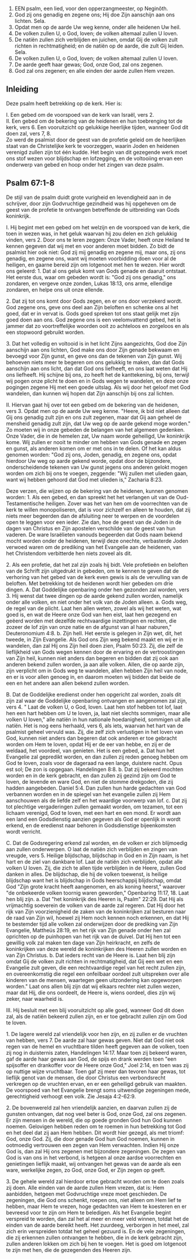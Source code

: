 1. EEN psalm, een lied, voor den opperzangmeester, op Neginôth.
2. God zij ons genadig en zegene ons; Hij doe Zijn aanschijn aan ons lichten. Sela.
3. Opdat men op de aarde Uw weg kenne, onder alle heidenen Uw heil.
4. De volken zullen U, o God, loven; de volken altemaal zullen U loven.
5. De natiën zullen zich verblijden en juichen, omdat Gij de volken zult richten in rechtmatigheid; en de natiën op de aarde, die zult Gij leiden. Sela.
6. De volken zullen U, o God, loven; de volken altemaal zullen U loven.
7. De aarde geeft haar gewas; God, onze God, zal ons zegenen.
8. God zal ons zegenen; en alle einden der aarde zullen Hem vrezen.

## Inleiding

Deze psalm heeft betrekking op de kerk. Hier is: 

I. Een gebed om de voorspoed van de kerk van Israël, vers 2.  
II. Een gebed om de bekering van de heidenen en hun toebrenging tot de kerk, vers 6. Een vooruitzicht op gelukkige heerlijke tijden, wanneer God dit doen zal, vers 7, 8.  
Zo werd de psalmist door de geest van de profetie geleid om de heerlijken staat van de Christelijke kerk te voorzeggen, waarin Joden en heidenen verenigd zullen zijn tot één kudde. Het begin van dit gezegende werk moet ons stof wezen voor blijdschap en lofzegging, en de voltooiing ervan een onderwerp van gebed en hoop onder het zingen van deze psalm.

## Psalm 67:1-8 
De stijl van de psalm duidt grote vurigheid en levendigheid aan in de schrijver, door zijn Godvruchtige gezindheid was hij opgeheven om de geest van de profetie te ontvangen betreffende de uitbreiding van Gods koninkrijk.

I. Hij begint met een gebed om het welzijn en de voorspoed van de kerk, die toen in wezen was, in het geluk waarvan hij zou delen en zich gelukkig vinden, vers 2. Door ons te leren zeggen: Onze Vader, heeft onze Heiland te kennen gegeven dat wij met en voor anderen moet bidden. Zo bidt de psalmist hier ook niet: God zij mij genadig en zegene mij, maar ons, zij ons genadig, en zegene ons, want wij moeten voorbidding doen voor al de heiligen, en gaarne bereid zijn om lotgenoot met hen te wezen. Hier wordt ons geleerd:
1\. Dat al ons geluk komt van Gods genade en daaruit ontstaat. Het eerste dus, waar om gebeden wordt is: "God zij ons genadig," ons zondaren, en vergeve onze zonden, Lukas 18:13, ons arme, ellendige zondaren, en helpe ons uit onze ellende.

2\. Dat zij tot ons komt door Gods zegen, en er ons door verzekerd wordt. God zegene ons, geve ons deel aan Zijn beloften en schenke ons al het goed, dat er in vervat is. Gods goed spreken tot ons staat gelijk met zijn goed doen aan ons. God zegene ons is een veelomvattend gebed, het is jammer dat zo voortreffelijke woorden ooit zo achteloos en zorgeloos en als een stopwoord gebruikt worden.

3\. Dat het volledig en voltooid is in het licht Zijns aangezichts, God doe Zijn aanschijn aan ons lichten, God make ons door Zijn genade bekwaam en bevoegd voor Zijn gunst, en geve ons dan de tekenen van Zijn gunst. Wij behoeven niets meer te begeren om ons gelukkig te maken, dan dat Gods aanschijn aan ons licht, dan dat God ons liefheeft, en ons laat weten dat Hij ons liefheeft. Hij schijne bij ons, zo heeft het de kanttekening, bij ons, terwijl wij pogen onze plicht te doen en in Gods wegen te wandelen, en deze onze pogingen zegene Hij met een goede uitslag. Als wij door het geloof met God wandelen, dan kunnen wij hopen dat Zijn aanschijn bij ons zal lichten.

II. Hiervan gaat hij over tot een gebed om de bekering van de heidenen, vers 3. Opdat men op de aarde Uw weg kenne. "Heere, ik bid niet alleen dat Gij ons genadig zult zijn en ons zult zegenen, maar dat Gij aan geheel de mensheid genadig zult zijn, dat Uw weg op de aarde gekend moge worden." Zo moeten wij in onze gebeden de belangen van het algemeen gedenken. Onze Vader, die in de hemelen zat, Uw naam worde geheiligd, Uw koninkrijk kome. Wij zullen er nooit te minder om hebben van Gods genade en zegen en gunst, als anderen komen om er met ons in te delen. Of het kan aldus genomen worden: "God zij ons, Joden, genadig, en zegene ons, opdat hierdoor Uw weg op aarde gekend worde, opdat door de bijzondere, onderscheidende tekenen van Uw gunst jegens ons anderen gelokt mogen worden om zich bij ons te voegen, zeggende: "Wij zullen met ulieden gaan, want wij hebben gehoord dat God met ulieden is," Zacharia 8:23. 

Deze verzen, die wijzen op de bekering van de heidenen, kunnen genomen worden:
1\. Als een gebed, en dan spreekt het het verlangen uit van de Oud-Testamentische heiligen. Zover was het van hen om de voorrechten van de kerk te willen monopoliseren, dat is voor zichzelf en alleen te houden, dat zij niets meer begeerden dan de afsluiting neer te werpen en de voordelen open te leggen voor een ieder. Zie dan, hoe de geest van de Joden in de dagen van Christus en Zijn apostelen verschilde van de geest van hun vaderen. De ware Israëlieten vanouds begeerden dat Gods naam bekend mocht worden onder de heidenen, terwijl deze onechte, verbasterde Joden verwoed waren om de prediking van het Evangelie aan de heidenen, van het Christendom verbitterde hen niets zoveel als dit.

2\. Als een profetie, dat het zal zijn zoals hij bidt. Vele profetieën en beloften van de Schrift zijn uitgedrukt in gebeden, om te kennen te geven dat de verhoring van het gebed van de kerk even gewis is als de vervulling van de beloften. Met betrekking tot de heidenen wordt hier gebeden om drie dingen.
A. Dat Goddelijke openbaring onder hen gezonden zal worden, vers 3. Hij wenst dat twee dingen op de aarde gekend zullen worden, namelijk onder alle volken, en niet onder het volk van de Joden alleen.
a. Gods weg, de regel van de plicht. Laat hen allen weten, zowel als wij het weten, wat goed is, en wat de Heere onze God van hen eist, laat hen gezegend en geëerd worden met dezelfde rechtvaardige inzettingen en rechten, die zozeer de lof zijn van onze natie en de afgunst van al haar naburen," Deuteronomium 4:8.
b. Zijn heII. Het eerste is gelegen in Zijn wet, dit, het tweede, in Zijn Evangelie. Als God ons Zijn weg bekend maakt en wij er in wandelen, dan zal Hij ons Zijn heil doen zien, Psalm 50:23. Zij, die zelf de lieflijkheid van Gods wegen kennen door de ervaring en de vertroostingen van Zijn heil, kunnen niet anders dan begeren en bidden dat zij ook aan anderen bekend zullen worden, ja aan alle volken. Allen, die op aarde zijn, zijn verplicht om in Gods weg te wandelen, allen hebben Zijn heil van node, en er is voor allen genoeg in, en daarom moeten wij bidden dat beide de een en het andere aan allen bekend zullen worden.

B. Dat de Goddelijke eredienst onder hen opgericht zal worden, zoals dit zijn zal waar de Goddelijke openbaring ontvangen en aangenomen zal zijn, vers 4. " Laat de volken U, o God, loven. Laat hen stof hebben tot lof, laat hen een hart hebben om U te loven, ja, laat niet slechts sommigen, maar alle volken U loven," alle natiën in hun nationale hoedanigheid, sommigen uit alle natiën. Het is nog eens herhaald, vers 6, als iets, waarvan het hart van de psalmist geheel vervuld was. Zij, die zelf zich verlustigen in het loven van God, kunnen niet anders dan begeren dat ook anderen er toe gebracht worden om Hem te loven, opdat Hij er de eer van hebbe, en zij er de weldaad, het voordeel, van genieten. Het is een gebed, 
a. Dat hun het Evangelie zal gepredikt worden, en dan zullen zij reden genoeg hebben om God te loven, zoals voor de dageraad na een lange, duistere nacht. Opus est sol; De zon is opgegaan. Handelingen 8:8.
b. Dat zij bekeerd mochten worden en in de kerk gebracht, en dan zullen zij gezind zijn om God te loven, de levende en ware God, en niet de stomme drekgoden, die zij hadden aangebeden. Daniel 5:4. Dan zullen hun harde gedachten van God verbannen worden en in de spiegel van het evangelie zullen zij Hem aanschouwen als de liefde zelf en het waardige voorwerp van lof. 
c. Dat zij tot plechtige vergaderingen zullen gemaakt worden, om tezamen, tot een lichaam verenigd, God te loven, met een hart en een mond. Er wordt aan een land een Godsdienstig aanzien gegeven als God er openlijk in wordt erkend, en de eredienst naar behoren in Godsdienstige bijeenkomsten wordt verricht.

C. Dat de Godsregering erkend zal worden, en de volken er zich blijmoedig aan zullen onderwerpen. O laat de natiën zich verblijden en zingen van vreugde, vers 5. Heilige blijdschap, blijdschap in God en in Zijn naam, is het hart en de ziel van dankbare lof. Laat de natiën zich verblijden, opdat alle volken U loven. Zij, die zich te allen tijde verblijden in de Heere, zullen God danken in alles. De blijdschap, die hij de volken toewenst, is heilige blijdschap want het is blijdschap in Gods heerschappij blijdschap, omdat God "Zijn grote kracht heeft aangenomen, en als koning heerst," waarover "de onbekeerde volken toornig waren geworden," Openbaring 11:17, 18. Laat hen blij zijn.
a. Dat "het koninkrijk des Heeren is, Psalm" 22:29. Dat Hij als vrijmachtig soeverein de volken van de aarde zal regeren. Dat Hij door het rijk van Zijn voorzienigheid de zaken van de koninkrijken zal besturen naar de raad van Zijn wil, hoewel zij Hem noch kennen noch erkennen, en dat Hij te bestemder tijd alle volken zal onderwijzen door de prediking van Zijn Evangelie, Mattheüs 28:19, en het rijk van Zijn genade onder hen zal oprichten op de puinhopen van het rijk van de duivel. Dat Hij hen tot een gewillig volk zal maken ten dage van Zijn heirkracht, en zelfs de koninkrijken van deze wereld de koninkrijken des Heeren zullen worden en van Zijn Christus.
b. Dat ieders recht van de Heere is. Laat hen blij zijn omdat Gij de volken zult richten in rechtmatigheid, dat Gij een wet en een Evangelie zult geven, die een rechtvaardige regel van het recht zullen zijn, en overeenkomstig die regel een onfeilbaar oordeel zult uitspreken over alle kinderen van de mensen, waartegen geen uitzondering kan opgeworpen worden." Laat ons allen blij zijn dat wij elkaars rechter niet zullen wezen, maar dat Hij, die ons oordeelt, de Heere is, wiens oordeel, dies zijn wij zeker, naar waarheid is.

III. Hij besluit met een blij vooruitzicht op alle goed, wanneer God dit doen zal, als de natiën bekeerd zullen zijn, en er toe gebracht zullen zijn om God te loven.

1\. De lagere wereld zal vriendelijk voor hen zijn, en zij zullen er de vruchten van hebben, vers 7. De aarde zal haar gewas geven. Niet dat God niet ook regen van de hemel en vruchtbare tilden heeft gegeven aan de volken, toen zij nog in duisternis zaten, Handelingen 14:17. Maar toen zij bekeerd waren, gaf de aarde haar gewas aan God, de spijs en drank werden toen "een spijsoffer en drankoffer voor de Heere onze God," Joel 2:14, en toen was zij op nuttige wijze vruchtbaar. Toen gaf zij meer dan tevoren haar gewas, tot lieflijk genot van de mensen, die door Christus een verbondsrecht verkregen op de vruchten ervan, en er een geheiligd gebruik van maakten. De voorspoed van het Evangelie brengt soms uitwendige zegeningen mede, gerechtigheid verhoogt een volk. Zie Jesaja 4:2-62:9.

2\. De bovenwereld zal hen vriendelijk aanzien, en daarvan zullen zij de gunsten ontvangen, dat nog veel beter is God, onze God, zal ons zegenen. Er zijn mensen in de wereld, die op goede gronden God hun God kunnen noemen. Gelovigen hebben reden om te roemen in hun betrekking tot God en het deel dat zij aan Hem hebben. Dit wordt hier gezegd, als met triomf: God, onze God. Zij, die door genade God hun God noemen, kunnen in ootmoedig vertrouwen een zegen van Hem verwachten. Indien Hij onze God is, dan zal Hij ons zegenen met bijzondere zegeningen. De zegen van God is van ons in het verbond, is hetgeen al onze aardse voorrechten en genietingen lieflijk maakt, wij ontvangen het gewas van de aarde als een ware, werkelijke zegen, zo God, onze God, er Zijn zegen op geeft.

3\. De gehele wereld zal hierdoor ertoe gebracht worden om te doen zoals zij doen. Alle einden van de aarde zullen Hem vrezen, dat is: Hem aanbidden, hetgeen met Godvruchtige vreze moet geschieden. De zegeningen, die God ons schenkt, roepen ons, niet alleen om Hem lief te hebben, maar Hem te vrezen, hoge gedachten van Hem te koesteren en er bevreesd voor te zijn om Hem te beledigen. Als het Evangelie begint verspreid te worden, dan zal het al meer en meer veld winnen, totdat het de einden van de aarde bereikt heeft. Het zuurdeeg, verborgen in het meel, zal zich erin verspreiden totdat het geheel gezuurd is. En de vele zegeningen, die zij erkennen zullen ontvangen te hebben, die in de kerk gebracht zijn, zullen anderen lokken om zich bij hen te voegen. Het is goed om lotgenoot te zijn met hen, die de gezegenden des Heeren zijn.

 
